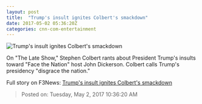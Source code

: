 ```yaml
---
layout: post
title:  "Trump's insult ignites Colbert's smackdown"
date: 2017-05-02 05:36:20Z
categories: cnn-com-entertainment
---
```


![Trump's insult ignites Colbert's smackdown](http://i2.cdn.cnn.com/cnnnext/dam/assets/170502013027-stephen-colbert-may-1-2017-super-tease.jpg)

On "The Late Show," Stephen Colbert rants about President Trump's insults toward "Face the Nation" host John Dickerson. Colbert calls Trump's presidency "disgrace the nation."


Full story on F3News: [Trump's insult ignites Colbert's smackdown](http://www.f3nws.com/n/fFjazB)

> Posted on: Tuesday, May 2, 2017 10:36:20 AM
